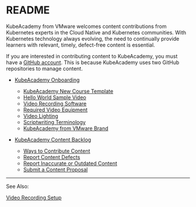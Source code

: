 # README

KubeAcademy from VMware welcomes content contributions from Kubernetes experts in the Cloud Native and Kubernetes communities. With Kubernetes technology always evolving, the need to continually provide learners with relevant, timely, defect-free content is essential.

If you are interested in contributing content to KubeAcademy, you must have a [GitHub account](https://github.com/). This is because KubeAcademy uses two GitHub repositories to manage content. 

- [KubeAcademy Onboarding](https://github.com/kube-academy/onboarding) 

   - [KubeAcademy New Course Template](contributor-onboarding/kubeacademy-powerpoint-new-course-template.md)
   - [Hello World Sample Video ](contributor-onboarding/hello-world-sample-video.md)
   - [Video Recording Software](contributor-onboarding/video-recording-software.md)
   - [Required Video Equipment](contributor-onboarding/required-video-equipment.md)
   - [Video Lighting](contributor-onboarding/scriptwriting-terminology.md)
   - [Scriptwriting Terminology](contributor-onboarding/scriptwriting-terminology.md)
   - [KubeAcademy from VMware Brand](contributor-onboarding/kubeacademy-from-vmware-brand.md)

- [KubeAcademy Content Backlog](https://github.com/kube-academy/backlog/issues)

   - [Ways to Contribute Content](contributor-backlog/ways-to-contribute-content.md)
   - [Report Content Defects](contributor-backlog/report-content-defects.md) 
   - [Report Inaccurate or Outdated Content](contributor-backlog/report-inaccurate-or-outdated-content.md)
   - [Submit a Content Proposal](contributor-backlog/how-to-submit-a-content-proposal.md)


----
See Also:

[Video Recording Setup](video-recording-setup)

